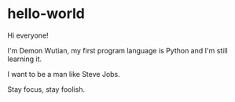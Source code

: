 # hello-world

Hi everyone!

I'm Demon Wutian, my first program language is Python and I'm still learning it.

I want to be a man like Steve Jobs.

Stay focus, stay foolish.
